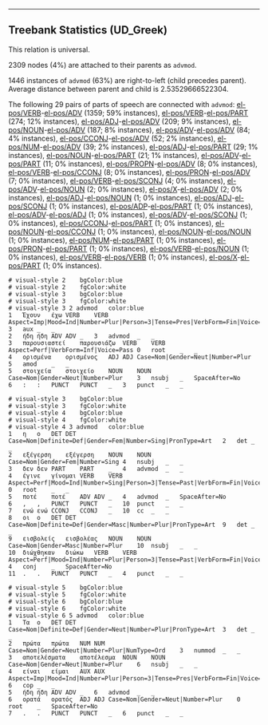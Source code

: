 

--------------------------------------------------------------------------------

## Treebank Statistics (UD_Greek)

This relation is universal.

2309 nodes (4%) are attached to their parents as `advmod`.

1446 instances of `advmod` (63%) are right-to-left (child precedes parent).
Average distance between parent and child is 2.53529666522304.

The following 29 pairs of parts of speech are connected with `advmod`: [el-pos/VERB]()-[el-pos/ADV]() (1359; 59% instances), [el-pos/VERB]()-[el-pos/PART]() (274; 12% instances), [el-pos/ADJ]()-[el-pos/ADV]() (209; 9% instances), [el-pos/NOUN]()-[el-pos/ADV]() (187; 8% instances), [el-pos/ADV]()-[el-pos/ADV]() (84; 4% instances), [el-pos/CCONJ]()-[el-pos/ADV]() (52; 2% instances), [el-pos/NUM]()-[el-pos/ADV]() (39; 2% instances), [el-pos/ADJ]()-[el-pos/PART]() (29; 1% instances), [el-pos/NOUN]()-[el-pos/PART]() (21; 1% instances), [el-pos/ADV]()-[el-pos/PART]() (11; 0% instances), [el-pos/PROPN]()-[el-pos/ADV]() (8; 0% instances), [el-pos/VERB]()-[el-pos/CCONJ]() (8; 0% instances), [el-pos/PRON]()-[el-pos/ADV]() (7; 0% instances), [el-pos/VERB]()-[el-pos/SCONJ]() (4; 0% instances), [el-pos/ADV]()-[el-pos/NOUN]() (2; 0% instances), [el-pos/X]()-[el-pos/ADV]() (2; 0% instances), [el-pos/ADJ]()-[el-pos/NOUN]() (1; 0% instances), [el-pos/ADJ]()-[el-pos/SCONJ]() (1; 0% instances), [el-pos/ADP]()-[el-pos/PART]() (1; 0% instances), [el-pos/ADV]()-[el-pos/ADJ]() (1; 0% instances), [el-pos/ADV]()-[el-pos/SCONJ]() (1; 0% instances), [el-pos/CCONJ]()-[el-pos/PART]() (1; 0% instances), [el-pos/NOUN]()-[el-pos/CCONJ]() (1; 0% instances), [el-pos/NOUN]()-[el-pos/NOUN]() (1; 0% instances), [el-pos/NUM]()-[el-pos/PART]() (1; 0% instances), [el-pos/PRON]()-[el-pos/PART]() (1; 0% instances), [el-pos/VERB]()-[el-pos/NOUN]() (1; 0% instances), [el-pos/VERB]()-[el-pos/VERB]() (1; 0% instances), [el-pos/X]()-[el-pos/PART]() (1; 0% instances).


~~~ conllu
# visual-style 2	bgColor:blue
# visual-style 2	fgColor:white
# visual-style 3	bgColor:blue
# visual-style 3	fgColor:white
# visual-style 3 2 advmod	color:blue
1	Έχουν	έχω	VERB	VERB	Aspect=Imp|Mood=Ind|Number=Plur|Person=3|Tense=Pres|VerbForm=Fin|Voice=Act	3	aux	_	_
2	ήδη	ήδη	ADV	ADV	_	3	advmod	_	_
3	παρουσιαστεί	παρουσιάζω	VERB	VERB	Aspect=Perf|VerbForm=Inf|Voice=Pass	0	root	_	_
4	ορισμένα	ορισμένος	ADJ	ADJ	Case=Nom|Gender=Neut|Number=Plur	5	amod	_	_
5	στοιχεία	στοιχείο	NOUN	NOUN	Case=Nom|Gender=Neut|Number=Plur	3	nsubj	_	SpaceAfter=No
6	:	:	PUNCT	PUNCT	_	3	punct	_	_

~~~


~~~ conllu
# visual-style 3	bgColor:blue
# visual-style 3	fgColor:white
# visual-style 4	bgColor:blue
# visual-style 4	fgColor:white
# visual-style 4 3 advmod	color:blue
1	η	ο	DET	DET	Case=Nom|Definite=Def|Gender=Fem|Number=Sing|PronType=Art	2	det	_	_
2	εξέγερση	εξέγερση	NOUN	NOUN	Case=Nom|Gender=Fem|Number=Sing	4	nsubj	_	_
3	δεν	δεν	PART	PART	_	4	advmod	_	_
4	έγινε	γίνομαι	VERB	VERB	Aspect=Perf|Mood=Ind|Number=Sing|Person=3|Tense=Past|VerbForm=Fin|Voice=Pass	0	root	_	_
5	ποτέ	ποτέ	ADV	ADV	_	4	advmod	_	SpaceAfter=No
6	,	,	PUNCT	PUNCT	_	10	punct	_	_
7	ενώ	ενώ	CCONJ	CCONJ	_	10	cc	_	_
8	οι	ο	DET	DET	Case=Nom|Definite=Def|Gender=Masc|Number=Plur|PronType=Art	9	det	_	_
9	εισβολείς	εισβολέας	NOUN	NOUN	Case=Nom|Gender=Masc|Number=Plur	10	nsubj	_	_
10	διώχθηκαν	διώκω	VERB	VERB	Aspect=Perf|Mood=Ind|Number=Plur|Person=3|Tense=Past|VerbForm=Fin|Voice=Pass	4	conj	_	SpaceAfter=No
11	.	.	PUNCT	PUNCT	_	4	punct	_	_

~~~


~~~ conllu
# visual-style 5	bgColor:blue
# visual-style 5	fgColor:white
# visual-style 6	bgColor:blue
# visual-style 6	fgColor:white
# visual-style 6 5 advmod	color:blue
1	Τα	ο	DET	DET	Case=Nom|Definite=Def|Gender=Neut|Number=Plur|PronType=Art	3	det	_	_
2	πρώτα	πρώτα	NUM	NUM	Case=Nom|Gender=Neut|Number=Plur|NumType=Ord	3	nummod	_	_
3	αποτελέσματα	αποτέλεσμα	NOUN	NOUN	Case=Nom|Gender=Neut|Number=Plur	6	nsubj	_	_
4	είναι	είμαι	AUX	AUX	Aspect=Imp|Mood=Ind|Number=Plur|Person=3|Tense=Pres|VerbForm=Fin|Voice=Pass	6	cop	_	_
5	ήδη	ήδη	ADV	ADV	_	6	advmod	_	_
6	ορατά	ορατός	ADJ	ADJ	Case=Nom|Gender=Neut|Number=Plur	0	root	_	SpaceAfter=No
7	.	.	PUNCT	PUNCT	_	6	punct	_	_

~~~


